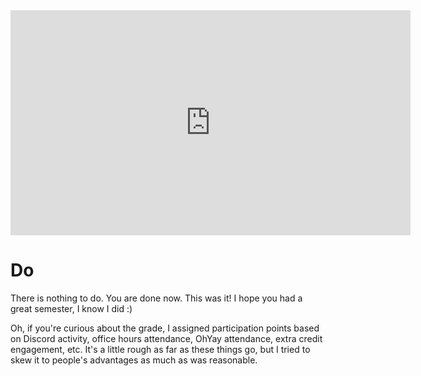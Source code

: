 
<iframe width="640" height="360" src="https://www.youtube.com/embed/el9Qi6hpvxU" title="YouTube video player" frameborder="0" allow="accelerometer; autoplay; clipboard-write; encrypted-media; gyroscope; picture-in-picture" allowfullscreen></iframe>

# Do

There is nothing to do. You are done now. This was it! I hope you had a great semester, I know I did :)

Oh, if you're curious about the grade, I assigned participation points based on Discord activity, office hours attendance, OhYay attendance, extra credit engagement, etc. It's a little rough as far as these things go, but I tried to skew it to people's advantages as much as was reasonable.